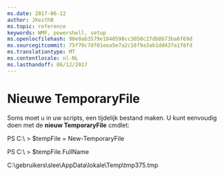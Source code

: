 ```yaml
---
ms.date: 2017-06-12
author: JKeithB
ms.topic: reference
keywords: WMF, powershell, setup
ms.openlocfilehash: 90e0ab3579e1840598cc3050c27db0b73ba6f69d
ms.sourcegitcommit: 75f70c7df01eea5e7a2c16f9a3ab1dd437a1f8fd
ms.translationtype: MT
ms.contentlocale: nl-NL
ms.lasthandoff: 06/12/2017
---
```

# <a name="new-temporaryfile"></a>Nieuwe TemporaryFile
Soms moet u in uw scripts, een tijdelijk bestand maken. U kunt eenvoudig doen met de **nieuw TemporaryFile** cmdlet:

PS C:\\ &gt; $tempFile = New-TemporaryFile

PS C:\\ &gt; $tempFile.FullName

C:\\gebruikers\\slee\\AppData\\lokale\\Temp\\tmp375.tmp

